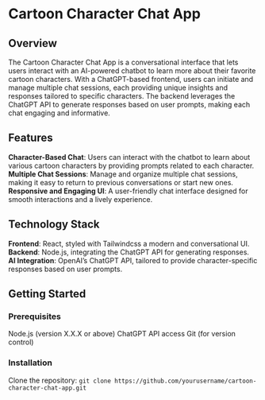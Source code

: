 # Cartoon Character Chat App

## Overview

The Cartoon Character Chat App is a conversational interface that lets users interact with an AI-powered chatbot to learn more about their favorite cartoon characters. With a ChatGPT-based frontend, users can initiate and manage multiple chat sessions, each providing unique insights and responses tailored to specific characters. The backend leverages the ChatGPT API to generate responses based on user prompts, making each chat engaging and informative.

## Features
**Character-Based Chat**: Users can interact with the chatbot to learn about various cartoon characters by providing prompts related to each character.</br>
**Multiple Chat Sessions**: Manage and organize multiple chat sessions, making it easy to return to previous conversations or start new ones.</br>
**Responsive and Engaging UI**: A user-friendly chat interface designed for smooth interactions and a lively experience.</br>

## Technology Stack
**Frontend**: React, styled with Tailwindcss a modern and conversational UI.</br>
**Backend**: Node.js, integrating the ChatGPT API for generating responses.</br>
**AI Integration**: OpenAI’s ChatGPT API, tailored to provide character-specific responses based on user prompts.</br>

## Getting Started
### Prerequisites
Node.js (version X.X.X or above)
ChatGPT API access
Git (for version control)

### Installation
Clone the repository:
```git clone https://github.com/yourusername/cartoon-character-chat-app.git```
